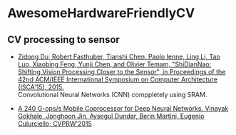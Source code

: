 # AwesomeHardwareFriendlyCV

## CV processing to sensor
* [Zidong Du, Robert Fasthuber, Tianshi Chen, Paolo Ienne, Ling Li, Tao Luo, Xiaobing Feng, Yunji Chen, and Olivier Temam, "ShiDianNao: Shifting Vision Processing Closer to the Sensor", in Proceedings of the 42nd ACM/IEEE International Symposium on Computer Architecture (ISCA'15), 2015.](http://ieeexplore.ieee.org/stamp/stamp.jsp?tp=&arnumber=7284058)<br>
  Convolutional Neural Networks (CNN) comppletely using SRAM.

* [A 240 G-ops/s Mobile Coprocessor for Deep Neural Networks. Vinayak Gokhale, Jonghoon Jin, Aysegul Dundar, Berin Martini, Eugenio Culurciello; CVPRW'2015](http://www.cv-foundation.org/openaccess/content_cvpr_workshops_2014/W17/html/Gokhale_A_240_G-opss_2014_CVPR_paper.html)
